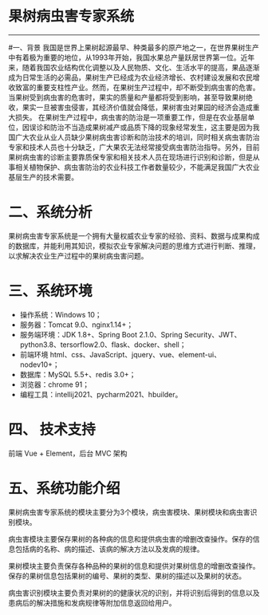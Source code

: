 # 果树病虫害专家系统
---
#一、背景
我国是世界上果树起源最早、种类最多的原产地之一，在世界果树生产中有着极为重要的地位，从1993年开始，我国水果总产量跃居世界第一位。近年来，随着我国农业结构优化调整以及人民物质、文化、生活水平的提高，果品逐渐成为日常生活的必需品，果树生产已经成为农业经济增长、农村建设发展和农民增收致富的重要支柱性产业。然而，在果树生产过程中，却不断受到病虫害的危害。当果树受到病虫害的危害时，果实的质量和产量都将受到影响，甚至导致果树绝收，果实一旦被害虫侵害，其经济价值就会降低，果树害虫对果园的经济会造成重大损失。
在果树生产过程中，病虫害的防治是一项重要工作，但是在农业基层单位，因误诊和防治不当造成果树减产或品质下降的现象经常发生，这主要是因为我国广大农业从业人员缺少果树病虫害诊断和防治技术的培训，同时相关病虫害防治专家和技术人员也十分缺乏，广大果农无法经常接受病虫害防治指导。另外，目前果树病虫害的诊断主要靠质保专家和相关技术人员在现场进行识别和诊断，但是从事相关植物保护、病虫害防治的农业科技工作者数量较少，不能满足我国广大农业基层生产的技术需要。
# 二、系统分析
果树病虫害专家系统是一个拥有大量权威农业专家的经验、资料、数据与成果构成的数据库，并能利用其知识，模拟农业专家解决问题的思维方式进行判断、推理，以求解决农业生产过程中的果树病虫害问题。

# 三、系统环境
 - 操作系统：Windows 10；  
 - 服务器：Tomcat 9.0、nginx1.14+；
 - 服务端环境：JDK 1.8+、Spring Boot 2.1.0、Spring Security、JWT、python3.8、tersorflow2.0、flask、docker、shell；
 - 前端环境 html、css、JavaScript、jquery、vue、element-ui、nodev10+；
 - 数据库：MySQL 5.5+、redis 3.0+；
 - 浏览器：chrome 91；
 - 编程工具：intellij2021、pycharm2021、hbuilder。
# 四、 技术支持
前端 Vue + Element，后台 MVC 架构
# 五、系统功能介绍
  果树病虫害专家系统的模块主要分为3个模块，病虫害模块、果树模块和病虫害识别模块。   
  
  病虫害模块主要保存果树的各种病的信息和提供病虫害的增删改查操作。保存的信息包括病的名称、病的描述、该病的解决方法以及发病的规律。
      
  果树模块主要负责保存各种品种的果树的信息和提供对果树信息的增删改查操作。保存的果树信息包括果树的编号、果树的类型、果树的描述以及果树的状态。  
 
  病虫害识别模块主要负责对果树的的健康状况的识别，并将识别后得到的信息以及患病后的解决措施和发病规律等附加信息返回给用户。

 
